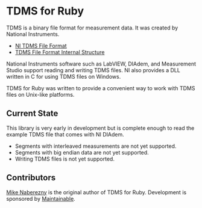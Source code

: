 # TDMS for Ruby

TDMS is a binary file format for measurement data.  It was created
by National Instruments.

 - [NI TDMS File Format](http://zone.ni.com/devzone/cda/tut/p/id/3727)
 - [TDMS File Format Internal Structure](http://zone.ni.com/devzone/cda/tut/p/id/5696)

National Instruments software such as LabVIEW, DIAdem, and Measurement
Studio support reading and writing TDMS files.  NI also provides a DLL
written in C for using TDMS files on Windows.

TDMS for Ruby was written to provide a convenient way to work with
TDMS files on Unix-like platforms.

## Current State

This library is very early in development but is complete enough to
read the example TDMS file that comes with NI DIAdem.

 - Segments with interleaved measurements are not yet supported.
 - Segments with big endian data are not yet supported.
 - Writing TDMS files is not yet supported.

## Contributors

[Mike Naberezny](http://github.com/mnaberez) is the original author of TDMS for
Ruby.  Development is sponsored by [Maintainable](http://maintainable.com).
